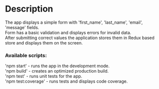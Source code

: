# Description
The app displays a simple form with 'first_name', 'last_name', 'email', 'message' fields.\
Form has a basic validation and displays errors for invalid data.\
After submitting correct values the application stores them in Redux based store and displays them on the screen.

### Available scripts:
'npm start' - runs the app in the development mode.\
'npm build' - creates an optimized production build.\
'npm test' - runs unit tests for the app.\
'npm test:coverage' - runs tests and displays code coverage.
